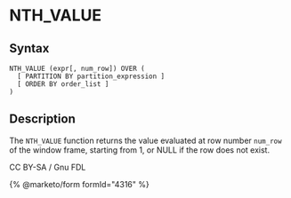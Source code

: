 
# NTH_VALUE

## Syntax


```
NTH_VALUE (expr[, num_row]) OVER ( 
  [ PARTITION BY partition_expression ] 
  [ ORDER BY order_list ]
)
```


## Description


The `NTH_VALUE` function returns the value evaluated at row number `num_row` of the window frame, starting from 1, or NULL if the row does not exist.


CC BY-SA / Gnu FDL


{% @marketo/form formId="4316" %}

